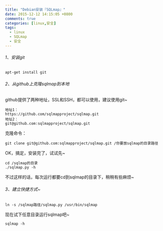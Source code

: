 ```yaml
---
title: "Debian安装『SQLmap』"
date: 2015-12-12 14:15:05 +0800
comments: true
categories: [linux,安全]
tags:
  - linux
  - SQLmap
  - 安全
---
```



###### 1、安装git

	apt-get install git 
	
###### 2、从github上克隆sqlmap到本地
github提供了两种地址，SSL和SSH，都可以使用，建议使用git~

```
地址1：
https://github.com/sqlmapproject/sqlmap.git
地址2：
git@github.com:sqlmapproject/sqlmap.git
```
克隆命令：

```
git clone git@github.com:sqlmapproject/sqlmap.git /你要放sqlmap的目录路径
```

<!--more-->

OK，搞定，安装完了，试试先~

```
cd /sqlmap的目录
./sqlmap.py -h
```
不过这样的话，每次运行都要cd到sqlmap的目录下，稍稍有些麻烦~
###### 3、建立快捷方式~
```
ln -s /sqlmap路径/sqlmap.py /usr/bin/sqlmap
```
现在试下任意目录运行sqlmap吧~

```
sqlmap -h
```